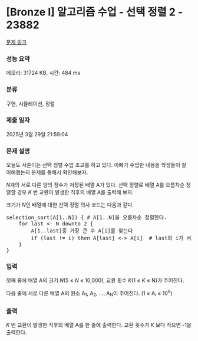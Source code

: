 # [Bronze I] 알고리즘 수업 - 선택 정렬 2 - 23882 

[문제 링크](https://www.acmicpc.net/problem/23882) 

### 성능 요약

메모리: 31724 KB, 시간: 484 ms

### 분류

구현, 시뮬레이션, 정렬

### 제출 일자

2025년 3월 29일 21:59:04

### 문제 설명

<p>오늘도 서준이는 선택 정렬 수업 조교를 하고 있다. 아빠가 수업한 내용을 학생들이 잘 이해했는지 문제를 통해서 확인해보자.</p>

<p><em>N</em>개의 서로 다른 양의 정수가 저장된 배열 A가 있다. 선택 정렬로 배열 A를 오름차순 정렬할 경우 <em>K </em>번 교환이 발생한 직후의 배열 A를 출력해 보자.</p>

<p>크기가 <em>N</em>인 배열에 대한 선택 정렬 의사 코드는 다음과 같다.</p>

<pre>selection_sort(A[1..N]) { # A[1..N]을 오름차순 정렬한다.
    for last <- N downto 2 {
        A[1..last]중 가장 큰 수 A[i]를 찾는다
        if (last != i) then A[last] <-> A[i]  # last와 i가 서로 다르면 A[last]와 A[i]를 교환
    }
}</pre>

### 입력 

 <p>첫째 줄에 배열 A의 크기 <em>N</em>(5 ≤ <em>N</em> ≤ 10,000), 교환 횟수 <em>K</em>(1 ≤ <em>K</em> ≤ N)가 주어진다.</p>

<p>다음 줄에 서로 다른 배열 A의 원소 A<sub>1</sub>, A<sub>2</sub>, ..., A<sub>N</sub>이 주어진다. (1 ≤ A<sub>i</sub> ≤ 10<sup>9</sup>)</p>

### 출력 

 <p> <em>K </em>번 교환이 발생한 직후의 배열 A를 한 줄에 출력한다. 교환 횟수가 <em>K </em>보다 작으면 -1을 출력한다.</p>

